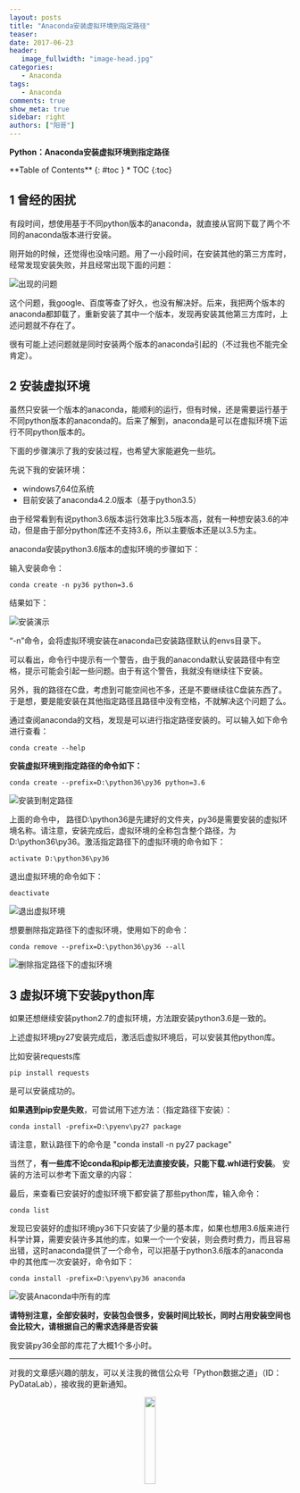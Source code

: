 ```yaml
---
layout: posts
title: "Anaconda安装虚拟环境到指定路径"
teaser:
date: 2017-06-23
header:
   image_fullwidth: "image-head.jpg"
categories:
   - Anaconda
tags:
   - Anaconda
comments: true
show_meta: true
sidebar: right
authors: ["阳哥"]
---
```


**Python：Anaconda安装虚拟环境到指定路径**



<div class="panel radius" markdown="1">
**Table of Contents**
{: #toc }
*  TOC
{:toc}
</div>





## 1 曾经的困扰

有段时间，想使用基于不同python版本的anaconda，就直接从官网下载了两个不同的anaconda版本进行安装。

刚开始的时候，还觉得也没啥问题。用了一小段时间，在安装其他的第三方库时，经常发现安装失败，并且经常出现下面的问题：

![出现的问题](/images/posts/Anaconda-install-env/pre.png)



这个问题，我google、百度等查了好久，也没有解决好。后来，我把两个版本的anaconda都卸载了，重新安装了其中一个版本，发现再安装其他第三方库时，上述问题就不存在了。

很有可能上述问题就是同时安装两个版本的anaconda引起的（不过我也不能完全肯定）。

## 2 安装虚拟环境

虽然只安装一个版本的anaconda，能顺利的运行，但有时候，还是需要运行基于不同python版本的anaconda的。后来了解到，anaconda是可以在虚拟环境下运行不同python版本的。

下面的步骤演示了我的安装过程，也希望大家能避免一些坑。

先说下我的安装环境：

* windows7,64位系统
* 目前安装了anaconda4.2.0版本（基于python3.5）

由于经常看到有说python3.6版本运行效率比3.5版本高，就有一种想安装3.6的冲动，但是由于部分python库还不支持3.6，所以主要版本还是以3.5为主。

anaconda安装python3.6版本的虚拟环境的步骤如下：

输入安装命令：
```
conda create -n py36 python=3.6
```
结果如下：

![安装演示](/images/posts/Anaconda-install-env/1-s.jpg)


“-n”命令，会将虚拟环境安装在anaconda已安装路径默认的envs目录下。

可以看出，命令行中提示有一个警告，由于我的anaconda默认安装路径中有空格，提示可能会引起一些问题。由于有这个警告，我就没有继续往下安装。

另外，我的路径在C盘，考虑到可能空间也不多，还是不要继续往C盘装东西了。于是想，要是能安装在其他指定路径且路径中没有空格，不就解决这个问题了么。

通过查阅anaconda的文档，发现是可以进行指定路径安装的。可以输入如下命令进行查看：

```
conda create --help
```

**安装虚拟环境到指定路径的命令如下：**

```
conda create --prefix=D:\python36\py36 python=3.6
```


![安装到制定路径](/images/posts/Anaconda-install-env/2.jpg)

上面的命令中， 路径D:\python36是先建好的文件夹，py36是需要安装的虚拟环境名称。请注意，安装完成后，虚拟环境的全称包含整个路径，为D:\python36\py36。激活指定路径下的虚拟环境的命令如下：
```
activate D:\python36\py36
```

退出虚拟环境的命令如下：
```
deactivate
```
![退出虚拟环境](/images/posts/Anaconda-install-env/3_s.jpg)


想要删除指定路径下的虚拟环境，使用如下的命令：
```
conda remove --prefix=D:\python36\py36 --all
```

![删除指定路径下的虚拟环境](/images/posts/Anaconda-install-env/4.jpg)



## 3 虚拟环境下安装python库
如果还想继续安装python2.7的虚拟环境，方法跟安装python3.6是一致的。

上述虚拟环境py27安装完成后，激活后虚拟环境后，可以安装其他python库。

比如安装requests库

```
pip install requests
```

是可以安装成功的。

**如果遇到pip安是失败**，可尝试用下述方法：（指定路径下安装）：

```
conda install -prefix=D:\pyenv\py27 package
```

请注意，默认路径下的命令是 "conda install -n py27 package"

当然了，**有一些库不论conda和pip都无法直接安装，只能下载.whl进行安装**。
安装的方法可以参考下面文章的内容：


最后，来查看已安装好的虚拟环境下都安装了那些python库，输入命令：

```
conda list
```

发现已安装好的虚拟环境py36下只安装了少量的基本库，如果也想用3.6版来进行科学计算，需要安装许多其他的库，如果一个一个安装，则会费时费力，而且容易出错，这时anaconda提供了一个命令，可以把基于python3.6版本的anaconda中的其他库一次安装好，命令如下：

```
conda install -prefix=D:\pyenv\py36 anaconda
```


![安装Anaconda中所有的库](images/posts/Anaconda-install-env/5.jpg)

**请特别注意，全部安装时，安装包会很多，安装时间比较长，同时占用安装空间也会比较大，请根据自己的需求选择是否安装**

我安装py36全部的库花了大概1个多小时。


---

对我的文章感兴趣的朋友，可以关注我的微信公众号「Python数据之道」（ID：PyDataLab），接收我的更新通知。

<div align="center">
    <img src="/images/qrcode.jpg" width="20%">
</div>
